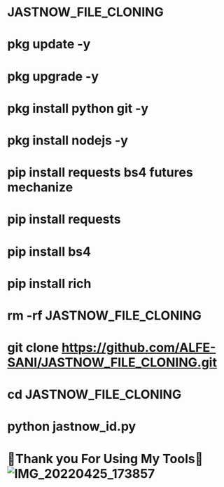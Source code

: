 # JASTNOW_FILE_CLONING

#  pkg update -y
#  pkg upgrade -y
#  pkg install python git -y
#  pkg install nodejs -y
#  pip install requests bs4 futures mechanize 
#  pip install requests
#  pip install bs4
#  pip install rich
#  rm -rf JASTNOW_FILE_CLONING
#  git clone https://github.com/ALFE-SANI/JASTNOW_FILE_CLONING.git
#  cd JASTNOW_FILE_CLONING
#  python jastnow_id.py

# 💚Thank you For Using My Tools💚![IMG_20220425_173857](https://user-images.githubusercontent.com/104365166/165099561-ea3b634d-d1f7-47ef-ba7e-78778c2d2c7d.jpg)



